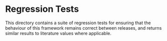 # Regression Tests

This directory contains a suite of regression tests for ensuring that the behaviour of this framework remains correct 
between releases, and returns similar results to literature values where applicable.
